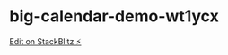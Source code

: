 # big-calendar-demo-wt1ycx

[Edit on StackBlitz ⚡️](https://stackblitz.com/edit/big-calendar-demo-wt1ycx)